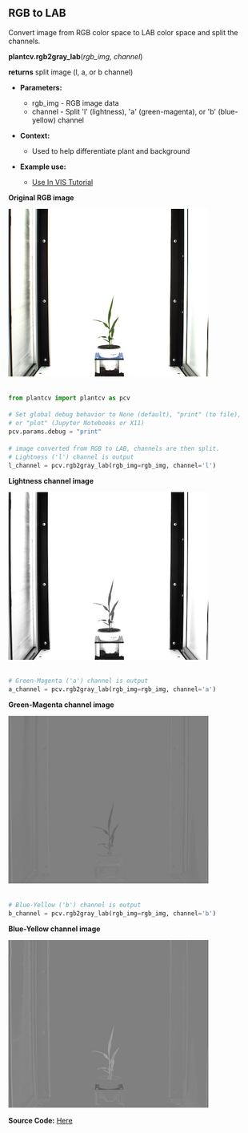 ## RGB to LAB

Convert image from RGB color space to LAB color space and split the channels.

**plantcv.rgb2gray_lab**(*rgb_img, channel*)

**returns** split image (l, a, or b channel)

- **Parameters:**
    - rgb_img - RGB image data
    - channel - Split 'l' (lightness), 'a' (green-magenta), or 'b' (blue-yellow) channel
   
- **Context:**
    - Used to help differentiate plant and background
- **Example use:**
    - [Use In VIS Tutorial](vis_tutorial.md)

**Original RGB image**

![Screenshot](img/documentation_images/rgb2lab/original_image.jpg)

```python

from plantcv import plantcv as pcv

# Set global debug behavior to None (default), "print" (to file), 
# or "plot" (Jupyter Notebooks or X11)
pcv.params.debug = "print"

# image converted from RGB to LAB, channels are then split. 
# Lightness ('l') channel is output
l_channel = pcv.rgb2gray_lab(rgb_img=rgb_img, channel='l')

```

**Lightness channel image**

![Screenshot](img/documentation_images/rgb2lab/lab_lightness.jpg)

```python

# Green-Magenta ('a') channel is output
a_channel = pcv.rgb2gray_lab(rgb_img=rgb_img, channel='a')

```

**Green-Magenta channel image**

![Screenshot](img/documentation_images/rgb2lab/lab_green-magenta.jpg)
   
```python

# Blue-Yellow ('b') channel is output
b_channel = pcv.rgb2gray_lab(rgb_img=rgb_img, channel='b')

```

**Blue-Yellow channel image**

![Screenshot](img/documentation_images/rgb2lab/lab_blue-yellow.jpg)

**Source Code:** [Here](https://github.com/danforthcenter/plantcv/blob/master/plantcv/plantcv/rgb2gray_lab.py)
